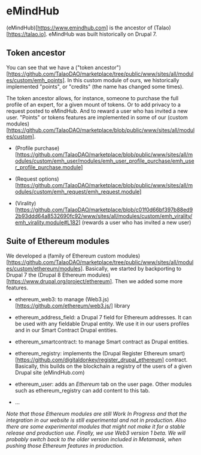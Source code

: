 # eMindHub

(eMindHub)[https://www.emindhub.com] is the ancestor of (Talao)[https://talao.io]. eMindHub was built historically on Drupal 7.

## Token ancestor

You can see that we have a ("token ancestor")[https://github.com/TalaoDAO/marketplace/tree/public/www/sites/all/modules/custom/emh_points]. In this custom module of ours, we historically implemented "points", or "credits" (the name has changed some times).

The token ancestor allows, for instance, someone to purchase the full profile of an expert, for a given mount of tokens. Or to add privacy to a request posted to eMindHub. And to reward a user who has invited a new user. "Points" or tokens features are implemented in some of our (custom modules)[https://github.com/TalaoDAO/marketplace/blob/public/www/sites/all/modules/custom].

+ (Profile purchase)[https://github.com/TalaoDAO/marketplace/blob/public/www/sites/all/modules/custom/emh_user/modules/emh_user_profile_purchase/emh_user_profile_purchase.module]

+ (Request options)[https://github.com/TalaoDAO/marketplace/blob/public/www/sites/all/modules/custom/emh_request/emh_request.module]

+ (Virality)[https://github.com/TalaoDAO/marketplace/blob/c01f0d66bf397b88ed92b93ddd64a8532690fc92/www/sites/all/modules/custom/emh_virality/emh_virality.module#L182] (rewards a user who has invited a new user)

## Suite of Ethereum modules

We developed a (family of Ethereum custom modules)[https://github.com/TalaoDAO/marketplace/tree/public/www/sites/all/modules/custom/ethereum/modules]. Basically, we started by backporting to Drupal 7 the (Drupal 8 Ethereum modules)[https://www.drupal.org/project/ethereum]. Then we added some more features.

+ ethereum_web3: to manage (Web3.js)[https://github.com/ethereum/web3.js/] library

+ ethereum_address_field: a Drupal 7 field for Ethereum addresses. It can be used with any fieldable Drupal entity. We use it in our users profiles and in our Smart Contract Drupal entities.

+ ethereum_smartcontract: to manage Smart contract as Drupal entities.

+ ethereum_registry: implements the (Drupal Register Ethereum smart)[https://github.com/digitaldonkey/register_drupal_ethereum] contract. Basically, this builds on the blockchain a registry of the users of a given Drupal site (eMindHub.com)

+ ethereum_user: adds an *Ethereum* tab on the user page. Other modules such as ethereum_registry can add content to this tab.

+ ...

*Note that those Ethereum modules are still Work In Progress and that the integration in our website is still experimental and not in production. Also there are some experimental modules that might not make it for a stable release and production use. Finally, we use Web3 version 1 beta. We will probably switch back to the older version included in Metamask, when pushing those Ethereum features in production.*
